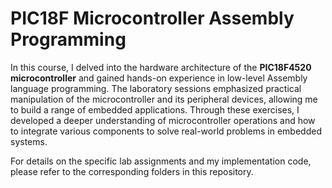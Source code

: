 # PIC18F Microcontroller Assembly Programming

In this course, I delved into the hardware architecture of the **PIC18F4520 microcontroller** and gained hands-on experience in low-level Assembly language programming. The laboratory sessions emphasized practical manipulation of the microcontroller and its peripheral devices, allowing me to build a range of embedded applications. Through these exercises, I developed a deeper understanding of microcontroller operations and how to integrate various components to solve real-world problems in embedded systems.

For details on the specific lab assignments and my implementation code, please refer to the corresponding folders in this repository.
